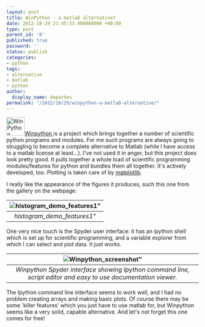 ```yaml
---
layout: post
title: WinPython - a matlab alternative?
date: 2012-10-29 21:45:53.000000000 +00:00
type: post
parent_id: '0'
published: true
password: ''
status: publish
categories:
- python
tags:
- alternative
- matlab
- python
author:
  display_name: deparkes
permalink: "/2012/10/29/winpython-a-matlab-alternative/"
---
```

<a href="{{site.baseurl}}/assets/2012/10/WinPython.png"><img class="size-full wp-image-575 alignleft" src="{{site.baseurl}}/assets/2012/10/WinPython.png" alt="WinPython" width="48" height="48"></a><a href="https://winpython.sourceforge.net/">Winpython </a>is a project which brings together a number of scientific python programs and modules. For me such programs are always going to struggling to become a complete alternative to Matlab (while I have access to a matlab license at least...).
I've not used it in anger, but this project does look pretty good. It pulls together a whole load of scientific programming modules/features for python and bundles them all together. It's actively developed, too.
Plotting is taken care of by <a href="https://matplotlib.org/">matplotlib</a>. 

I really like the appearance of the figures it produces, such this one from the gallery on the webpage:

| ![histogram_demo_features1"]({{site.baseurl}}/assets/2012/10/histogram_demo_features1-300x245.png) |
|:--:|
| *histogram_demo_features1"* |

One very nice touch is the Spyder user interface: it has an ipython shell which is set up for scientific programming, and a variable explorer from which I can select and plot data. It just works.

| ![Winpython_screenshot"]({{site.baseurl}}/assets/2012/10/WinPythonScreenShot-300x243.png) |
|:--:|
| *Winpython Spyder interface showing Ipython command line, script editor and easy to use documentation viewer.* |

The Ipython command line interface seems to work well, and I had no problem creating arrays and making basic plots.
Of course there may be some 'killer features' which you just have to use matlab for, but Winpython seems like a very solid, capable alternative. And let's not forget this one comes for free!
<div id="yui_3_16_0_1_1423944680363_15881" class="view attribution-view clear-float photo-attribution">
<div class="attribution-info"></div>
</div>
